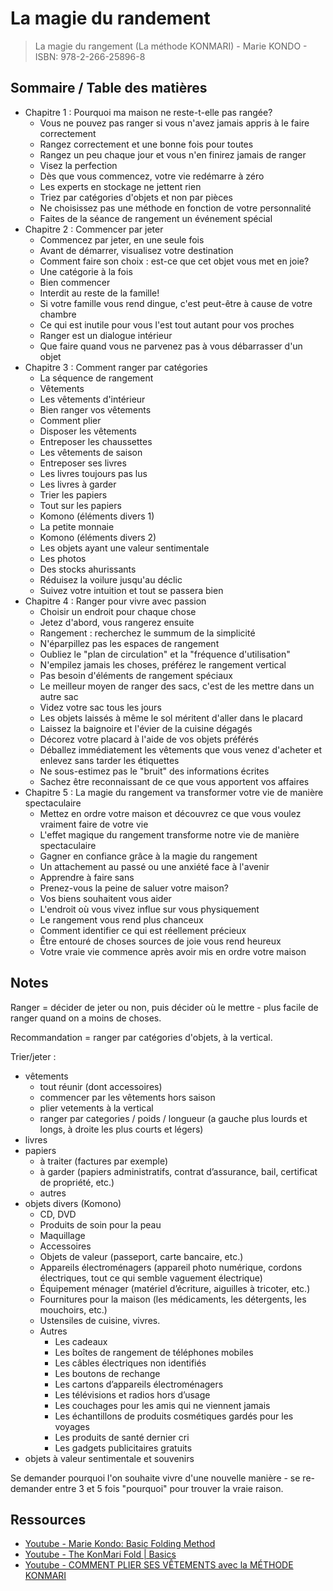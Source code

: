 # La magie du randement

> La magie du rangement (La méthode KONMARI) - Marie KONDO - ISBN: 978-2-266-25896-8

## Sommaire / Table des matières

- Chapitre 1 : Pourquoi ma maison ne reste-t-elle pas rangée?
  - Vous ne pouvez pas ranger si vous n'avez jamais appris à le faire correctement
  - Rangez correctement et une bonne fois pour toutes
  - Rangez un peu chaque jour et vous n'en finirez jamais de ranger
  - Visez la perfection
  - Dès que vous commencez, votre vie redémarre à zéro
  - Les experts en stockage ne jettent rien
  - Triez par catégories d'objets et non par pièces
  - Ne choisissez pas une méthode en fonction de votre personnalité
  - Faites de la séance de rangement un événement spécial
- Chapitre 2 : Commencer par jeter
  - Commencez par jeter, en une seule fois
  - Avant de démarrer, visualisez votre destination
  - Comment faire son choix : est-ce que cet objet vous met en joie?
  - Une catégorie à la fois
  - Bien commencer
  - Interdit au reste de la famille!
  - Si votre famille vous rend dingue, c'est peut-être à cause de votre chambre
  - Ce qui est inutile pour vous l'est tout autant pour vos proches
  - Ranger est un dialogue intérieur
  - Que faire quand vous ne parvenez pas à vous débarrasser d'un objet
- Chapitre 3 : Comment ranger par catégories
  - La séquence de rangement
  - Vêtements
  - Les vêtements d'intérieur
  - Bien ranger vos vêtements
  - Comment plier
  - Disposer les vêtements
  - Entreposer les chaussettes
  - Les vêtements de saison
  - Entreposer ses livres
  - Les livres toujours pas lus
  - Les livres à garder
  - Trier les papiers
  - Tout sur les papiers
  - Komono (éléments divers 1)
  - La petite monnaie
  - Komono (éléments divers 2)
  - Les objets ayant une valeur sentimentale
  - Les photos
  - Des stocks ahurissants
  - Réduisez la voilure jusqu'au déclic
  - Suivez votre intuition et tout se passera bien
- Chapitre 4 : Ranger pour vivre avec passion
  - Choisir un endroit pour chaque chose
  - Jetez d'abord, vous rangerez ensuite
  - Rangement : recherchez le summum de la simplicité
  - N'éparpillez pas les espaces de rangement
  - Oubliez le "plan de circulation" et la "fréquence d'utilisation"
  - N'empilez jamais les choses, préférez le rangement vertical
  - Pas besoin d'éléments de rangement spéciaux
  - Le meilleur moyen de ranger des sacs, c'est de les mettre dans un autre sac
  - Videz votre sac tous les jours
  - Les objets laissés à même le sol méritent d'aller dans le placard
  - Laissez la baignoire et l'évier de la cuisine dégagés
  - Décorez votre placard à l'aide de vos objets préférés
  - Déballez immédiatement les vêtements que vous venez d'acheter et enlevez sans tarder les étiquettes
  - Ne sous-estimez pas le "bruit" des informations écrites
  - Sachez être reconnaissant de ce que vous apportent vos affaires
- Chapitre 5 : La magie du rangement va transformer votre vie de manière spectaculaire
  - Mettez en ordre votre maison et découvrez ce que vous voulez vraiment faire de votre vie
  - L'effet magique du rangement transforme notre vie de manière spectaculaire
  - Gagner en confiance grâce à la magie du rangement
  - Un attachement au passé ou une anxiété face à l'avenir
  - Apprendre à faire sans
  - Prenez-vous la peine de saluer votre maison?
  - Vos biens souhaitent vous aider
  - L'endroit où vous vivez influe sur vous physiquement
  - Le rangement vous rend plus chanceux
  - Comment identifier ce qui est réellement précieux
  - Être entouré de choses sources de joie vous rend heureux
  - Votre vraie vie commence après avoir mis en ordre votre maison

## Notes

Ranger = décider de jeter ou non, puis décider où le mettre - plus facile de ranger quand on a moins de choses.

Recommandation = ranger par catégories d'objets, à la vertical.

Trier/jeter :

- vêtements
  - tout réunir (dont accessoires)
  - commencer par les vêtements hors saison
  - plier vetements à la vertical
  - ranger par categories / poids / longueur (a gauche plus lourds et longs, à droite les plus courts et légers)
- livres
- papiers
  - à traiter (factures par exemple)
  - à garder (papiers administratifs, contrat d’assurance, bail, certificat de propriété, etc.)
  - autres
- objets divers (Komono)
  - CD, DVD
  - Produits de soin pour la peau
  - Maquillage
  - Accessoires
  - Objets de valeur (passeport, carte bancaire, etc.)
  - Appareils électroménagers (appareil photo numérique, cordons électriques, tout ce qui semble vaguement électrique)
  - Équipement ménager (matériel d’écriture, aiguilles à tricoter, etc.)
  - Fournitures pour la maison (les médicaments, les détergents, les mouchoirs, etc.)
  - Ustensiles de cuisine, vivres.
  - Autres
    - Les cadeaux
    - Les boîtes de rangement de téléphones mobiles
    - Les câbles électriques non identifiés
    - Les boutons de rechange
    - Les cartons d’appareils électroménagers
    - Les télévisions et radios hors d’usage
    - Les couchages pour les amis qui ne viennent jamais
    - Les échantillons de produits cosmétiques gardés pour les voyages
    - Les produits de santé dernier cri
    - Les gadgets publicitaires gratuits
- objets à valeur sentimentale et souvenirs

Se demander pourquoi l'on souhaite vivre d'une nouvelle manière - se re-demander entre 3 et 5 fois "pourquoi" pour trouver la vraie raison.

## Ressources

- [Youtube - Marie Kondo: Basic Folding Method](https://youtu.be/Lpc5_1896ro)
- [Youtube - The KonMari Fold | Basics](https://youtu.be/IjkmqbJTLBM)
- [Youtube - COMMENT PLIER SES VÊTEMENTS avec la MÉTHODE KONMARI](https://youtu.be/9NBxCcAz8kY)

